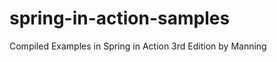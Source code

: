spring-in-action-samples
========================

Compiled Examples in Spring in Action 3rd Edition by Manning 
